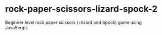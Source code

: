 # rock-paper-scissors-lizard-spock-2
Beginner level rock paper scissors (+lizard and Spock) game using JavaScript.
